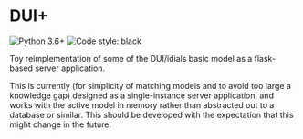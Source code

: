 # DUI+

![Python 3.6+](https://img.shields.io/badge/Python-3.6%2B-blue)
![Code style: black](https://img.shields.io/badge/code%20style-black-000000.svg)

Toy reimplementation of some of the DUI/idials basic model as a flask-based
server application.

This is currently (for simplicity of matching models and to avoid too large a
knowledge gap) designed as a single-instance server application, and works with
the active model in memory rather than abstracted out to a database or similar.
This should be developed with the expectation that this might change in the
future.
